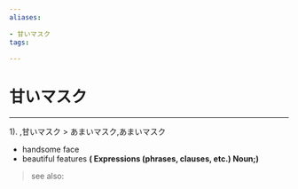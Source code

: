 ```yaml
---
aliases:
    
- 甘いマスク
tags:
    
---
```


# 甘いマスク
---
1).
,甘いマスク > あまいマスク,あまいマスク

- handsome face
- beautiful features
**( Expressions (phrases, clauses, etc.) Noun;)**
> see also: 
            